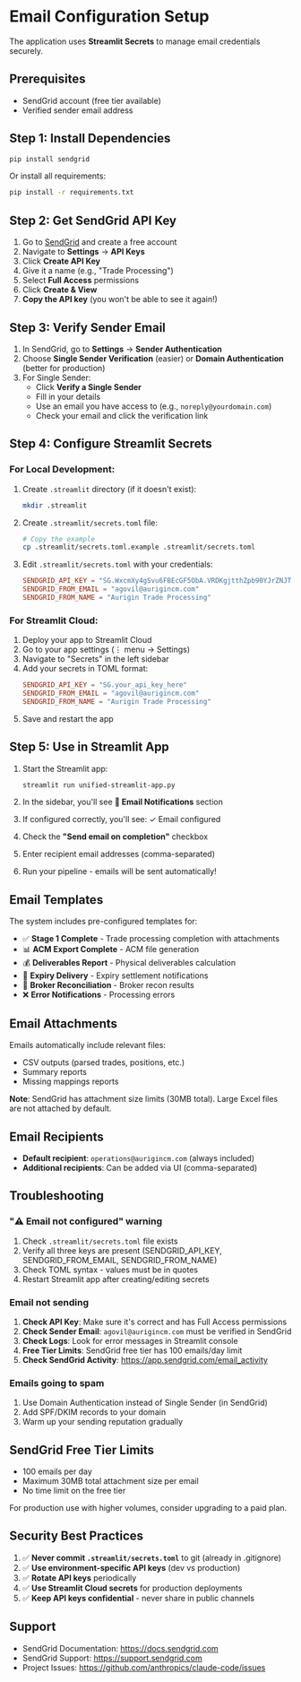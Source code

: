# Email Configuration Setup

The application uses **Streamlit Secrets** to manage email credentials securely.

## Prerequisites

- SendGrid account (free tier available)
- Verified sender email address

## Step 1: Install Dependencies

```bash
pip install sendgrid
```

Or install all requirements:

```bash
pip install -r requirements.txt
```

## Step 2: Get SendGrid API Key

1. Go to [SendGrid](https://sendgrid.com) and create a free account
2. Navigate to **Settings** → **API Keys**
3. Click **Create API Key**
4. Give it a name (e.g., "Trade Processing")
5. Select **Full Access** permissions
6. Click **Create & View**
7. **Copy the API key** (you won't be able to see it again!)

## Step 3: Verify Sender Email

1. In SendGrid, go to **Settings** → **Sender Authentication**
2. Choose **Single Sender Verification** (easier) or **Domain Authentication** (better for production)
3. For Single Sender:
   - Click **Verify a Single Sender**
   - Fill in your details
   - Use an email you have access to (e.g., `noreply@yourdomain.com`)
   - Check your email and click the verification link

## Step 4: Configure Streamlit Secrets

### For Local Development:

1. Create `.streamlit` directory (if it doesn't exist):
   ```bash
   mkdir .streamlit
   ```

2. Create `.streamlit/secrets.toml` file:
   ```bash
   # Copy the example
   cp .streamlit/secrets.toml.example .streamlit/secrets.toml
   ```

3. Edit `.streamlit/secrets.toml` with your credentials:
   ```toml
   SENDGRID_API_KEY = "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"
   SENDGRID_FROM_EMAIL = "agovil@aurigincm.com"
   SENDGRID_FROM_NAME = "Aurigin Trade Processing"
   ```

### For Streamlit Cloud:

1. Deploy your app to Streamlit Cloud
2. Go to your app settings (⋮ menu → Settings)
3. Navigate to "Secrets" in the left sidebar
4. Add your secrets in TOML format:
   ```toml
   SENDGRID_API_KEY = "SG.your_api_key_here"
   SENDGRID_FROM_EMAIL = "agovil@aurigincm.com"
   SENDGRID_FROM_NAME = "Aurigin Trade Processing"
   ```
5. Save and restart the app

## Step 5: Use in Streamlit App

1. Start the Streamlit app:
   ```bash
   streamlit run unified-streamlit-app.py
   ```

2. In the sidebar, you'll see **📧 Email Notifications** section

3. If configured correctly, you'll see: ✓ Email configured

4. Check the **"Send email on completion"** checkbox

5. Enter recipient email addresses (comma-separated)

6. Run your pipeline - emails will be sent automatically!

## Email Templates

The system includes pre-configured templates for:

- ✅ **Stage 1 Complete** - Trade processing completion with attachments
- 📊 **ACM Export Complete** - ACM file generation
- 💰 **Deliverables Report** - Physical deliverables calculation
- 📅 **Expiry Delivery** - Expiry settlement notifications
- 🔄 **Broker Reconciliation** - Broker recon results
- ❌ **Error Notifications** - Processing errors

## Email Attachments

Emails automatically include relevant files:
- CSV outputs (parsed trades, positions, etc.)
- Summary reports
- Missing mappings reports

**Note**: SendGrid has attachment size limits (30MB total). Large Excel files are not attached by default.

## Email Recipients

- **Default recipient**: `operations@aurigincm.com` (always included)
- **Additional recipients**: Can be added via UI (comma-separated)

## Troubleshooting

### "⚠️ Email not configured" warning

1. Check `.streamlit/secrets.toml` file exists
2. Verify all three keys are present (SENDGRID_API_KEY, SENDGRID_FROM_EMAIL, SENDGRID_FROM_NAME)
3. Check TOML syntax - values must be in quotes
4. Restart Streamlit app after creating/editing secrets

### Email not sending

1. **Check API Key**: Make sure it's correct and has Full Access permissions
2. **Check Sender Email**: `agovil@aurigincm.com` must be verified in SendGrid
3. **Check Logs**: Look for error messages in Streamlit console
4. **Free Tier Limits**: SendGrid free tier has 100 emails/day limit
5. **Check SendGrid Activity**: https://app.sendgrid.com/email_activity

### Emails going to spam

1. Use Domain Authentication instead of Single Sender (in SendGrid)
2. Add SPF/DKIM records to your domain
3. Warm up your sending reputation gradually

## SendGrid Free Tier Limits

- 100 emails per day
- Maximum 30MB total attachment size per email
- No time limit on the free tier

For production use with higher volumes, consider upgrading to a paid plan.

## Security Best Practices

1. ✅ **Never commit `.streamlit/secrets.toml`** to git (already in .gitignore)
2. ✅ **Use environment-specific API keys** (dev vs production)
3. ✅ **Rotate API keys** periodically
4. ✅ **Use Streamlit Cloud secrets** for production deployments
5. ✅ **Keep API keys confidential** - never share in public channels

## Support

- SendGrid Documentation: https://docs.sendgrid.com
- SendGrid Support: https://support.sendgrid.com
- Project Issues: https://github.com/anthropics/claude-code/issues
